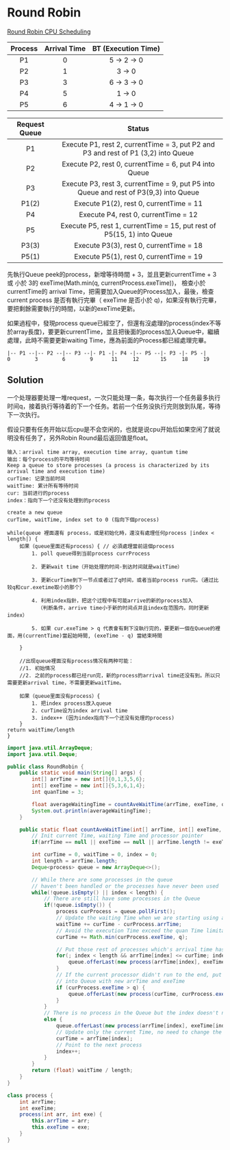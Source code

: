 # Round Robin 

[Round Robin CPU Scheduling](https://www.youtube.com/watch?v=aWlQYllBZDs)

| Process | Arrival Time | BT (Execution Time) |
|:-------:|:------------:|:-------------------:|
| P1 | 0 | 5 -> 2 -> 0 |
| P2 | 1 | 3 -> 0 |
| P3 | 3 | 6 -> 3 -> 0 |
| P4 | 5 | 1 -> 0|
| P5 | 6 | 4 -> 1 -> 0|


| Request Queue | Status |
|:-------------:|:------:|
| P1 | Execute P1, rest 2, currentTime = 3, put P2 and P3 and rest of P1 (3,2) into Queue |
| P2 | Execute P2, rest 0, currentTime = 6, put P4 into Queue |
| P3 | Execute P3, rest 3, currentTime = 9, put P5 into Queue and rest of P3(9,3) into Queue |
| P1(2) | Execute P1(2), rest 0, currentTime = 11 |
| P4 | Execute P4, rest 0, currentTime = 12 |
| P5 | Execute P5, rest 1, currentTime = 15, put rest of P5(15, 1) into Queue |
| P3(3) | Execute P3(3), rest 0, currentTime = 18 |
| P5(1) | Execute P5(1), rest 0, currentTime = 19 |


先執行Queue peek的process，新增等待時間 + 3，並且更新currentTime + 3 或 小於 3的 exeTime(Math.min(q, currentProcess.exeTime))， 檢查小於currentTime的 arrival Time，把需要加入Queue的Process加入，最後，檢查current process 是否有執行完畢（ exeTime 是否小於 q)，如果沒有執行完畢，要把剩餘需要執行的時間，以新的exeTime更新。

如果過程中，發現process queue已經空了，但還有沒處理的process(index不等於array長度)，要更新currentTime，並且把後面的process加入Queue中，繼續處理，此時不需要更新waiting Time，應為前面的Process都已經處理完畢。


```
|-- P1 --|-- P2 --|-- P3 --|- P1 -|- P4 -|-- P5 --|- P3 -|- P5 -|
0        3        6        9      11     12       15     18     19
```

## Solution

一个处理器要处理一堆request，一次只能处理一条，每次执行一个任务最多执行时间q，接着执行等待着的下一个任务。若前一个任务没执行完则放到队尾，等待下一次执行。

假设只要有任务开始以后cpu是不会空闲的，也就是说cpu开始后如果空闲了就说明没有任务了，另外Robin Round最后返回值是float。


```
输入：arrival time array, execution time array, quantum time
输出：每个process的平均等待时间
Keep a queue to store processes (a process is characterized by its arrival time and execution time)
curTime: 记录当前时间
waitTime: 累计所有等待时间
cur: 当前进行的process
index：指向下一个还没有处理到的process
```

```
create a new queue
curTime, waitTime, index set to 0 (指向下個process)

while(queue 裡面還有 process，或是初始化時，還沒有處理任何process |index < length|) {
    如果（queue里面还有process）{ // 必須處理當前這個process
        1. poll queue得到当前process currProcess
        
        2. 更新wait time（开始处理的时间-到达时间就是waitTime）

        3. 更新curTime到下一节点或者过了q时间，或者当前process run完。（通过比较q和cur.exetime取小的那个）
           
        4. 利用index指針，把这个过程中有可能arrive的新的process加入
          （判断条件，arrive time小于新的时间点并且index在范围内，同时更新index）
        
        5. 如果 cur.exeTime > q 代表會有剩下沒執行完的，要更新一個在Queue的裡面，用(currentTime)當起始時間, (exeTime - q) 當結束時間

    }

    //出现queue裡面沒有process情况有两种可能：
    //1. 初始情况 
    //2. 之前的process都已经run完，新的process的arrival time还没有到。所以只需要更新arrival time，不需要更新waitTime。

    如果（queue里面没有process）{
        1. 把index process放入queue
        2. curTime设为index arrival time
        3. index++ (因为index指向下一个还没有处理的process)
    }
return waitTime/length   
}
```

```java
import java.util.ArrayDeque;
import java.util.Deque;

public class RoundRobin {
    public static void main(String[] args) {
        int[] arrTime = new int[]{0,1,3,5,6};
        int[] exeTime = new int[]{5,3,6,1,4};
        int quanTime = 3;

        float averageWaitingTime = countAveWaitTime(arrTime, exeTime, quanTime);
        System.out.println(averageWaitingTime);
    }

    public static float countAveWaitTime(int[] arrTime, int[] exeTime, int q) {
        // Init current Time, waiting Time and processor pointer
        if(arrTime == null || exeTime == null || arrTime.length != exeTime.length) return 0;

        int curTime = 0, waitTime = 0, index = 0;
        int length = arrTime.length;
        Deque<process> queue = new ArrayDeque<>();

        // While there are some processes in the queue
        // haven't been handled or the processes have never been used
        while(!queue.isEmpty() || index < length) {
            // There are still have some processes in the Queue
            if(!queue.isEmpty()) {
                process curProcess = queue.pollFirst();
                // Update the waiting Time when we are starting using a process
                waitTime += curTime - curProcess.arrTime;
                // Avoid the execution Time exceed the quan Time limitation
                curTime += Math.min(curProcess.exeTime, q);

                // Put those rest of processes which's arrival time has already exceed current Time
                for(; index < length && arrTime[index] <= curTime; index++) {
                    queue.offerLast(new process(arrTime[index], exeTime[index]));
                }
                // If the current processor didn't run to the end, put it back
                // into Queue with new arrTime and exeTime
                if (curProcess.exeTime > q) {
                    queue.offerLast(new process(curTime, curProcess.exeTime - q));
                }
            }
            // There is no process in the Queue but the index doesn't not point to the end
            else {
                queue.offerLast(new process(arrTime[index], exeTime[index]));
                // Update only the current Time, no need to change the total waiting time
                curTime = arrTime[index];
                // Point to the next process
                index++;
            }
        }
        return (float) waitTime / length;
    }
}

class process {
    int arrTime;
    int exeTime;
    process(int arr, int exe) {
        this.arrTime = arr;
        this.exeTime = exe;
    }
}
```